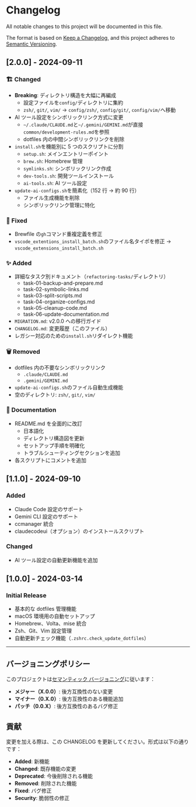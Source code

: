 # Changelog

All notable changes to this project will be documented in this file.

The format is based on [Keep a Changelog](https://keepachangelog.com/en/1.0.0/),
and this project adheres to [Semantic Versioning](https://semver.org/spec/v2.0.0.html).

## [2.0.0] - 2024-09-11

### 🏗️ Changed

- **Breaking**: ディレクトリ構造を大幅に再編成
  - 設定ファイルを`config/`ディレクトリに集約
  - `zsh/`, `git/`, `vim/` → `config/zsh/`, `config/git/`, `config/vim/`へ移動
- AI ツール設定をシンボリックリンク方式に変更
  - `~/.claude/CLAUDE.md`と`~/.gemini/GEMINI.md`が直接`common/development-rules.md`を参照
  - dotfiles 内の中間シンボリックリンクを削除
- `install.sh`を機能別に 5 つのスクリプトに分割
  - `setup.sh`: メインエントリーポイント
  - `brew.sh`: Homebrew 管理
  - `symlinks.sh`: シンボリックリンク作成
  - `dev-tools.sh`: 開発ツールインストール
  - `ai-tools.sh`: AI ツール設定
- `update-ai-configs.sh`を簡素化（152 行 → 約 90 行）
  - ファイル生成機能を削除
  - シンボリックリンク管理に特化

### 🐛 Fixed

- Brewfile の`gh`コマンド重複定義を修正
- `vscode_extentions_install_batch.sh`のファイル名タイポを修正 → `vscode_extensions_install_batch.sh`

### ✨ Added

- 詳細なタスク別ドキュメント（`refactoring-tasks/`ディレクトリ）
  - task-01-backup-and-prepare.md
  - task-02-symbolic-links.md
  - task-03-split-scripts.md
  - task-04-organize-configs.md
  - task-05-cleanup-code.md
  - task-06-update-documentation.md
- `MIGRATION.md`: v2.0.0 への移行ガイド
- `CHANGELOG.md`: 変更履歴（このファイル）
- レガシー対応のための`install.sh`リダイレクト機能

### 🗑️ Removed

- dotfiles 内の不要なシンボリックリンク
  - `.claude/CLAUDE.md`
  - `.gemini/GEMINI.md`
- `update-ai-configs.sh`のファイル自動生成機能
- 空のディレクトリ: `zsh/`, `git/`, `vim/`

### 📝 Documentation

- README.md を全面的に改訂
  - 日本語化
  - ディレクトリ構造図を更新
  - セットアップ手順を明確化
  - トラブルシューティングセクションを追加
- 各スクリプトにコメントを追加

## [1.1.0] - 2024-09-10

### Added

- Claude Code 設定のサポート
- Gemini CLI 設定のサポート
- ccmanager 統合
- claudecodeui（オプション）のインストールスクリプト

### Changed

- AI ツール設定の自動更新機能を追加

## [1.0.0] - 2024-03-14

### Initial Release

- 基本的な dotfiles 管理機能
- macOS 環境用の自動セットアップ
- Homebrew、Volta、mise 統合
- Zsh、Git、Vim 設定管理
- 自動更新チェック機能（`.zshrc.check_update_dotfiles`）

---

## バージョニングポリシー

このプロジェクトは[セマンティック バージョニング](https://semver.org/lang/ja/)に従います：

- **メジャー（X.0.0）**: 後方互換性のない変更
- **マイナー（0.X.0）**: 後方互換性のある機能追加
- **パッチ（0.0.X）**: 後方互換性のあるバグ修正

## 貢献

変更を加える際は、この CHANGELOG を更新してください。形式は以下の通りです：

- **Added**: 新機能
- **Changed**: 既存機能の変更
- **Deprecated**: 今後削除される機能
- **Removed**: 削除された機能
- **Fixed**: バグ修正
- **Security**: 脆弱性の修正
